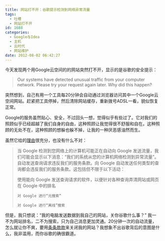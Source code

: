 ```yaml
---
title: 网站打不开：谷歌提示检测到网络异常流量
tags:
  - 吐槽
  - 网站打不开
id: 1688
categories:
  - Google与Idea
  - 主机
  - 云时代
  - 网站维护
date: 2012-08-02 06:42:27
---
```


今天发现两个用Google云空间的的网站突然打不开，显示的是谷歌的安全提示：

> Our systems have detected unusual traffic from your computer network. Please try your request again later. Why did this happen?

突然想到，自己有用一个工具每20分钟会自动通过浏览器访问其中一个Google云空间网站。赶紧把工具停掉，然后清除网站缓存，重新拨号ADSL一看，貌似恢复正常。

Google的服务虽然贴心、安全，不过回头一想，觉得似乎有些过了。它对我们的照顾似乎已经超越了我们自身的自由，这种照顾让我觉得很不舒服和自在。这种照顾的无处不在，这种照顾的想躲也躲不掉，让我的一种厌恶感油然而生。

虽然它给的[理由](http://support.google.com/websearch/bin/answer.py?hl=zh-Hans&amp;answer=86640&amp;rd=1)很充分，也没有什么不对：

> 当 Google 检测到您网络上的计算机可能正在自动向 Google 发送流量，我们可能会显示以下消息：“我们的系统从您的计算机网络检测到异常流量”。自动发送查询请求违反我们的服务条款。向 Google 自动发送任何类型的查询都会违反我们的服务条款。这包括但不限于以下活动：
> 
> 使用能向 Google 发送查询请求的软件，以便针对各种查询弄清网站或网页在 Google 中的排名
> 
>     对 Google 进行“元搜索”
> 
>     对 Google 进行“离线”搜索

但是，我只想说：“我的电脑发送数据到我自己的网站，关你谷歌什么事？” 我一不为网站排名，二不为搜索，只为自己消息更加灵通。20分钟一次的自动流量，怎么就让你不爽，要用[条条款款](http://www.google.com/intl/zh-CN/policies/terms/)来关闭我的网站？我想象不出谷歌背后的意图是什么，我非滥用，而你谷歌的确很霸道。